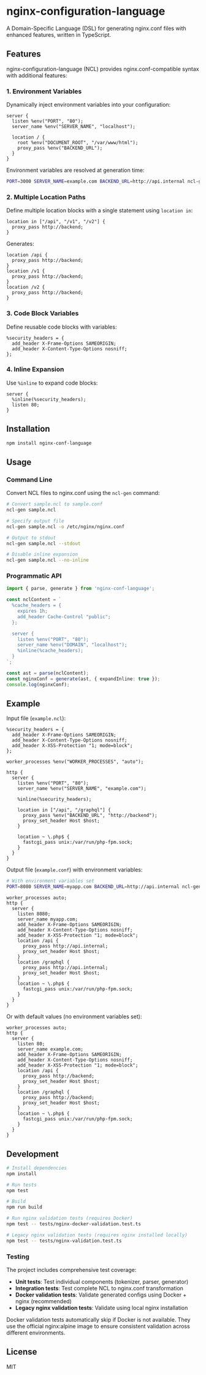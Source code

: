 # nginx-configuration-language

A Domain-Specific Language (DSL) for generating nginx.conf files with enhanced features, written in TypeScript.

## Features

nginx-configuration-language (NCL) provides nginx.conf-compatible syntax with additional features:

### 1. Environment Variables
Dynamically inject environment variables into your configuration:

```ncl
server {
  listen %env("PORT", "80");
  server_name %env("SERVER_NAME", "localhost");
  
  location / {
    root %env("DOCUMENT_ROOT", "/var/www/html");
    proxy_pass %env("BACKEND_URL");
  }
}
```

Environment variables are resolved at generation time:
```bash
PORT=3000 SERVER_NAME=example.com BACKEND_URL=http://api.internal ncl-gen config.ncl
```

### 2. Multiple Location Paths
Define multiple location blocks with a single statement using `location in`:

```ncl
location in ["/api", "/v1", "/v2"] {
  proxy_pass http://backend;
}
```

Generates:
```nginx
location /api {
  proxy_pass http://backend;
}
location /v1 {
  proxy_pass http://backend;
}
location /v2 {
  proxy_pass http://backend;
}
```

### 3. Code Block Variables
Define reusable code blocks with variables:

```ncl
%security_headers = {
  add_header X-Frame-Options SAMEORIGIN;
  add_header X-Content-Type-Options nosniff;
};
```

### 4. Inline Expansion
Use `%inline` to expand code blocks:

```ncl
server {
  %inline(%security_headers);
  listen 80;
}
```

## Installation

```bash
npm install nginx-conf-language
```

## Usage

### Command Line

Convert NCL files to nginx.conf using the `ncl-gen` command:

```bash
# Convert sample.ncl to sample.conf
ncl-gen sample.ncl

# Specify output file
ncl-gen sample.ncl -o /etc/nginx/nginx.conf

# Output to stdout
ncl-gen sample.ncl --stdout

# Disable inline expansion
ncl-gen sample.ncl --no-inline
```

### Programmatic API

```typescript
import { parse, generate } from 'nginx-conf-language';

const nclContent = `
  %cache_headers = {
    expires 1h;
    add_header Cache-Control "public";
  };

  server {
    listen %env("PORT", "80");
    server_name %env("DOMAIN", "localhost");
    %inline(%cache_headers);
  }
`;

const ast = parse(nclContent);
const nginxConf = generate(ast, { expandInline: true });
console.log(nginxConf);
```

## Example

Input file (`example.ncl`):
```ncl
%security_headers = {
  add_header X-Frame-Options SAMEORIGIN;
  add_header X-Content-Type-Options nosniff;
  add_header X-XSS-Protection "1; mode=block";
};

worker_processes %env("WORKER_PROCESSES", "auto");

http {
  server {
    listen %env("PORT", "80");
    server_name %env("SERVER_NAME", "example.com");

    %inline(%security_headers);

    location in ["/api", "/graphql"] {
      proxy_pass %env("BACKEND_URL", "http://backend");
      proxy_set_header Host $host;
    }

    location ~ \.php$ {
      fastcgi_pass unix:/var/run/php-fpm.sock;
    }
  }
}
```

Output file (`example.conf`) with environment variables:
```bash
# With environment variables set
PORT=8080 SERVER_NAME=myapp.com BACKEND_URL=http://api.internal ncl-gen example.ncl
```

```nginx
worker_processes auto;
http {
  server {
    listen 8080;
    server_name myapp.com;
    add_header X-Frame-Options SAMEORIGIN;
    add_header X-Content-Type-Options nosniff;
    add_header X-XSS-Protection "1; mode=block";
    location /api {
      proxy_pass http://api.internal;
      proxy_set_header Host $host;
    }
    location /graphql {
      proxy_pass http://api.internal;
      proxy_set_header Host $host;
    }
    location ~ \.php$ {
      fastcgi_pass unix:/var/run/php-fpm.sock;
    }
  }
}
```

Or with default values (no environment variables set):
```nginx
worker_processes auto;
http {
  server {
    listen 80;
    server_name example.com;
    add_header X-Frame-Options SAMEORIGIN;
    add_header X-Content-Type-Options nosniff;
    add_header X-XSS-Protection "1; mode=block";
    location /api {
      proxy_pass http://backend;
      proxy_set_header Host $host;
    }
    location /graphql {
      proxy_pass http://backend;
      proxy_set_header Host $host;
    }
    location ~ \.php$ {
      fastcgi_pass unix:/var/run/php-fpm.sock;
    }
  }
}
```

## Development

```bash
# Install dependencies
npm install

# Run tests
npm test

# Build
npm run build

# Run nginx validation tests (requires Docker)
npm test -- tests/nginx-docker-validation.test.ts

# Legacy nginx validation tests (requires nginx installed locally)
npm test -- tests/nginx-validation.test.ts
```

### Testing

The project includes comprehensive test coverage:

- **Unit tests**: Test individual components (tokenizer, parser, generator)
- **Integration tests**: Test complete NCL to nginx.conf transformation
- **Docker validation tests**: Validate generated configs using Docker + nginx (recommended)
- **Legacy nginx validation tests**: Validate using local nginx installation

Docker validation tests automatically skip if Docker is not available. They use the official nginx:alpine image to ensure consistent validation across different environments.

## License

MIT
